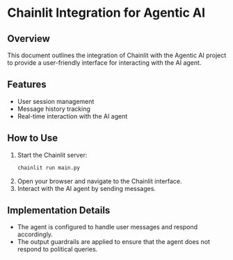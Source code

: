 # Chainlit Integration for Agentic AI

## Overview
This document outlines the integration of Chainlit with the Agentic AI project to provide a user-friendly interface for interacting with the AI agent.

## Features
- User session management
- Message history tracking
- Real-time interaction with the AI agent

## How to Use
1. Start the Chainlit server:
   ```bash
   chainlit run main.py
   ```
2. Open your browser and navigate to the Chainlit interface.
3. Interact with the AI agent by sending messages.

## Implementation Details
- The agent is configured to handle user messages and respond accordingly.
- The output guardrails are applied to ensure that the agent does not respond to political queries.
